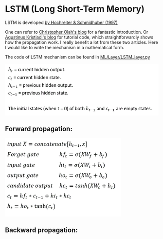 # LSTM (Long Short-Term Memory)
LSTM is developed [by Hochreiter & Schmidhuber (1997)](http://www.bioinf.jku.at/publications/older/2604.pdf)

One can refer to [Christopher Olah's blog](http://colah.github.io/posts/2015-08-Understanding-LSTMs/) for a fantastic introduction. Or [Agustinus Kristiadi's blog](https://wiseodd.github.io/techblog/2016/08/12/lstm-backprop/) for tutorial code, which straightforwardly shows how the propagation work. 
I really benefit a lot from these two articles. Here I would like to write the mechanism in a mathematical form.

The code of LSTM mechanism can be found in [ML/Layer/LSTM_layer.py](https://github.com/hchungdelta/Simple_NN_API/blob/master/NN_v2.0_seq2seq/ML/Layer/LSTM_layer.py)


<img src="LSTM1.gif" width="560">

## Forward propagation:

<img src="LSTM2.gif" width="380">


## Backward propagation:
